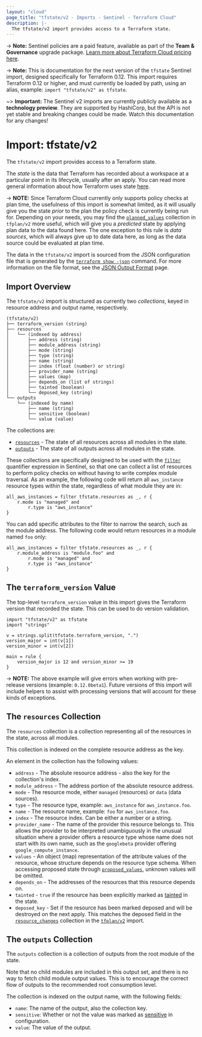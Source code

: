 ```yaml
---
layout: "cloud"
page_title: "tfstate/v2 - Imports - Sentinel - Terraform Cloud"
description: |-
  The tfstate/v2 import provides access to a Terraform state.
---
```


-> **Note:** Sentinel policies are a paid feature, available as part of the **Team & Governance** upgrade package. [Learn more about Terraform Cloud pricing here](https://www.hashicorp.com/products/terraform/pricing/).

-> **Note:** This is documentation for the next version of the `tfstate`
Sentinel import, designed specifically for Terraform 0.12. This import requires
Terraform 0.12 or higher, and must currently be loaded by path, using an alias,
example: `import "tfstate/v2" as tfstate`.

~> **Important:** The Sentinel v2 imports are currently publicly available as a
**technology preview**. They are supported by HashiCorp, but the API is not yet
stable and breaking changes could be made. Watch this documentation for any
changes!

# Import: tfstate/v2

The `tfstate/v2` import provides access to a Terraform state.

The _state_ is the data that Terraform has recorded about a workspace at a
particular point in its lifecycle, usually after an apply. You can read more
general information about how Terraform uses state
[here](/docs/state/index.html).

-> **NOTE:** Since Terraform Cloud currently only supports policy checks at plan
time, the usefulness of this import is somewhat limited, as it will usually give
you the state _prior_ to the plan the policy check is currently being run for.
Depending on your needs, you may find the
[`planned_values`](./tfplan-v2.html#the-planned_values-collection) collection in
`tfplan/v2` more useful, which will give you a _predicted_ state by applying
plan data to the data found here. The one exception to this rule is _data
sources_, which will always give up to date data here, as long as the data
source could be evaluated at plan time.

The data in the `tfstate/v2` import is sourced from the JSON configuration file
that is generated by the [`terraform show
-json`](/docs/commands/show.html#json-output) command. For more information on
the file format, see the [JSON Output Format](/docs/internals/json-format.html)
page.

## Import Overview

The `tfstate/v2` import is structured as currently two _collections_, keyed in
resource address and output name, respectively.

```
(tfstate/v2)
├── terraform_version (string)
├── resources
│   └── (indexed by address)
│       ├── address (string)
│       ├── module_address (string)
│       ├── mode (string)
│       ├── type (string)
│       ├── name (string)
│       ├── index (float (number) or string)
│       ├── provider_name (string)
│       ├── values (map)
│       ├── depends_on (list of strings)
│       ├── tainted (boolean)
│       └── deposed_key (string)
└── outputs
    └── (indexed by name)
        ├── name (string)
        ├── sensitive (boolean)
        └── value (value)
```

The collections are:

* [`resources`](#the-resources-collection) - The state of all resources across
  all modules in the state.
* [`outputs`](#the-outputs-collection) - The state of all outputs across all
  modules in the state.

These collections are specifically designed to be used with the
[`filter`](https://docs.hashicorp.com/sentinel/language/collection-operations/#filter-expression)
quantifier expression in Sentinel, so that one can collect a list of resources
to perform policy checks on without having to write complex module traversal. As
an example, the following code will return all `aws_instance` resource types
within the state, regardless of what module they are in:

```
all_aws_instances = filter tfstate.resources as _, r {
	r.mode is "managed" and
		r.type is "aws_instance"
}
```

You can add specific attributes to the filter to narrow the search, such as the
module address. The following code would return resources in a module named
`foo` only:

```
all_aws_instances = filter tfstate.resources as _, r {
	r.module_address is "module.foo" and
		r.mode is "managed" and
		r.type is "aws_instance"
}
```

## The `terraform_version` Value

The top-level `terraform_version` value in this import gives the Terraform
version that recorded the state. This can be used to do version validation.

```
import "tfstate/v2" as tfstate
import "strings"

v = strings.split(tfstate.terraform_version, ".")
version_major = int(v[1])
version_minor = int(v[2])

main = rule {
	version_major is 12 and version_minor >= 19
}
```

-> **NOTE:** The above example will give errors when working with pre-release
versions (example: `0.12.0beta1`). Future versions of this import will include
helpers to assist with processing versions that will account for these kinds of
exceptions.

## The `resources` Collection

The `resources` collection is a collection representing all of the resources in
the state, across all modules.

This collection is indexed on the complete resource address as the key.

An element in the collection has the following values:

* `address` - The absolute resource address - also the key for the collection's
  index.
* `module_address` - The address portion of the absolute resource address.
* `mode` - The resource mode, either `managed` (resources) or `data` (data
  sources).
* `type` - The resource type, example: `aws_instance` for `aws_instance.foo`.
* `name` - The resource name, example: `foo` for `aws_instance.foo`.
* `index` - The resource index. Can be either a number or a string.
* `provider_name` - The name of the provider this resource belongs to. This
  allows the provider to be interpreted unambiguously in the unusual situation
  where a provider offers a resource type whose name does not start with its own
  name, such as the `googlebeta` provider offering `google_compute_instance`.
* `values` - An object (map) representation of the attribute values of the
  resource, whose structure depends on the resource type schema. When accessing
  proposed state through [`proposed_values`](./tfplan-v2.html#the-proposed_values-collection),
  unknown values will be omitted.
* `depends_on` - The addresses of the resources that this resource depends on.
* `tainted` - `true` if the resource has been explicitly marked as
  [tainted](/docs/commands/taint.html) in the state.
* `deposed_key` - Set if the resource has been marked deposed and will be
  destroyed on the next apply. This matches the deposed field in the
  [`resource_changes`](./tfplan-v2.html#the-resource_changes-collection)
  collection in the [`tfplan/v2`](./tfplan-v2.html) import.

## The `outputs` Collection

The `outputs` collection is a collection of outputs from the root module of the
state.

Note that no child modules are included in this output set, and there is no way
to fetch child module output values. This is to encourage the correct flow of
outputs to the recommended root consumption level.

The collection is indexed on the output name, with the following fields:

* `name`: The name of the output, also the collection key.
* `sensitive`: Whether or not the value was marked as
  [sensitive](/docs/configuration/outputs.html#sensitive-suppressing-values-in-cli-output)
  in
  configuration.
* `value`: The value of the output.
